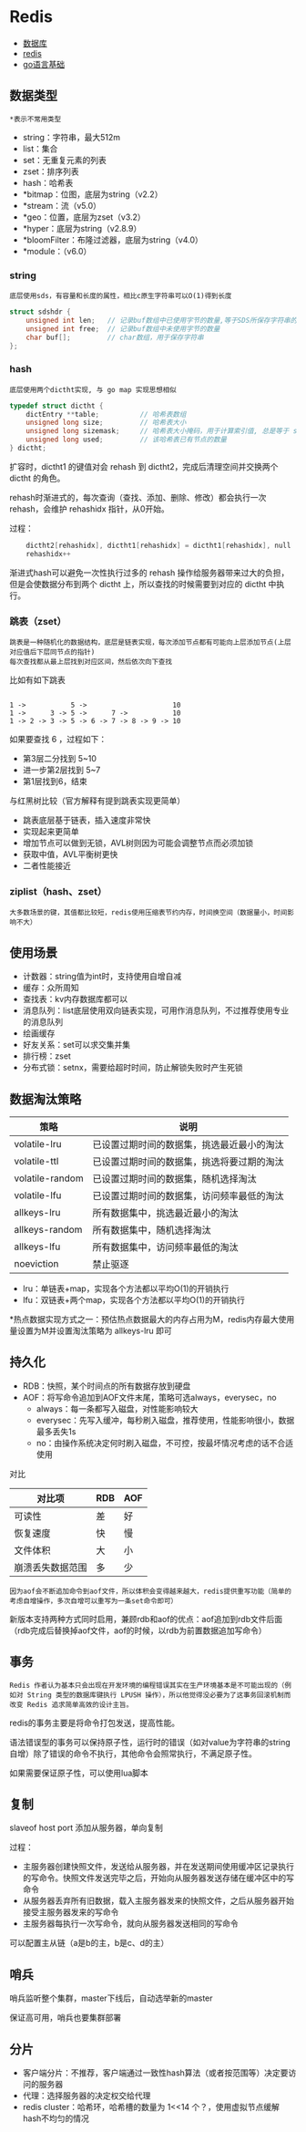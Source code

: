 # Redis

- [数据库](database.md)
- [redis](redis.md)
- [go语言基础](go.md)

## 数据类型

    *表示不常用类型

- string：字符串，最大512m
- list：集合
- set：无重复元素的列表
- zset：排序列表
- hash：哈希表
- *bitmap：位图，底层为string（v2.2）
- *stream：流（v5.0）
- *geo：位置，底层为zset（v3.2）
- *hyper：底层为string（v2.8.9）
- *bloomFilter：布隆过滤器，底层为string（v4.0）
- *module：（v6.0）

### string

    底层使用sds，有容量和长度的属性，相比c原生字符串可以O(1)得到长度

```c
struct sdshdr {
    unsigned int len;   // 记录buf数组中已使用字节的数量,等于SDS所保存字符串的长度
    unsigned int free;  // 记录buf数组中未使用字节的数量
    char buf[];         // char数组，用于保存字符串
};
```

### hash

    底层使用两个dictht实现, 与 go map 实现思想相似

```c
typedef struct dictht {
    dictEntry **table;          // 哈希表数组
    unsigned long size;         // 哈希表大小
    unsigned long sizemask;     // 哈希表大小掩码，用于计算索引值, 总是等于 size - 1
    unsigned long used;         // 该哈希表已有节点的数量
} dictht;
```

扩容时，dictht1 的键值对会 rehash 到 dictht2，完成后清理空间并交换两个 dictht 的角色。

rehash时渐进式的，每次查询（查找、添加、删除、修改）都会执行一次rehash，会维护 rehashidx 指针，从0开始。

过程：

```go
    dictht2[rehashidx], dictht1[rehashidx] = dictht1[rehashidx], null
    rehashidx++
```

渐进式hash可以避免一次性执行过多的 rehash 操作给服务器带来过大的负担，但是会使数据分布到两个 dictht 上，所以查找的时候需要到对应的 dictht 中执行。

### 跳表（zset）

    跳表是一种随机化的数据结构，底层是链表实现，每次添加节点都有可能向上层添加节点(上层对应值后下层同节点的指针)
    每次查找都从最上层找到对应区间，然后依次向下查找

比如有如下跳表

```shell

1 ->           5 ->                     10
1 ->      3 -> 5 ->      7 ->           10
1 -> 2 -> 3 -> 5 -> 6 -> 7 -> 8 -> 9 -> 10 
```

如果要查找 6 ，过程如下：

- 第3层二分找到 5~10
- 进一步第2层找到 5~7
- 第1层找到6，结束

与红黑树比较（官方解释有提到跳表实现更简单）

- 跳表底层基于链表，插入速度非常快
- 实现起来更简单
- 增加节点可以做到无锁，AVL树则因为可能会调整节点而必须加锁
- 获取中值，AVL平衡树更快
- 二者性能接近

### ziplist（hash、zset）

    大多数场景的键，其值都比较短，redis使用压缩表节约内存，时间换空间（数据量小，时间影响不大）

## 使用场景

- 计数器：string值为int时，支持使用自增自减
- 缓存：众所周知
- 查找表：kv内存数据库都可以
- 消息队列：list底层使用双向链表实现，可用作消息队列，不过推荐使用专业的消息队列
- 绘画缓存
- 好友关系：set可以求交集并集
- 排行榜：zset
- 分布式锁：setnx，需要给超时时间，防止解锁失败时产生死锁

## 数据淘汰策略

| 策略              | 说明                    |
|-----------------|-----------------------|
| volatile-lru    | 已设置过期时间的数据集，挑选最近最小的淘汰 |
| volatile-ttl    | 已设置过期时间的数据集，挑选将要过期的淘汰 |
| volatile-random | 已设置过期时间的数据集，随机选择淘汰    |
| volatile-lfu    | 已设置过期时间的数据集，访问频率最低的淘汰 |
| allkeys-lru     | 所有数据集中，挑选最近最小的淘汰      |
| allkeys-random  | 所有数据集中，随机选择淘汰         |
| allkeys-lfu     | 所有数据集中，访问频率最低的淘汰      |
| noeviction      | 禁止驱逐                  |

- lru：单链表+map，实现各个方法都以平均O(1)的开销执行
- lfu：双链表+两个map，实现各个方法都以平均O(1)的开销执行

*热点数据实现方式之一：预估热点数据最大的内存占用为M，redis内存最大使用量设置为M并设置淘汰策略为 allkeys-lru 即可

## 持久化

- RDB：快照，某个时间点的所有数据存放到硬盘
- AOF：将写命令追加到AOF文件末尾，策略可选always，everysec，no
    - always：每一条都写入磁盘，对性能影响较大
    - everysec：先写入缓冲，每秒刷入磁盘，推荐使用，性能影响很小，数据最多丢失1s
    - no：由操作系统决定何时刷入磁盘，不可控，按最坏情况考虑的话不合适使用

对比

| 对比项      | RDB | AOF |
|----------|-----|-----|
| 可读性      | 差   | 好   |
| 恢复速度     | 快   | 慢   |
| 文件体积     | 大   | 小   |
| 崩溃丢失数据范围 | 多   | 少   |

    因为aof会不断追加命令到aof文件，所以体积会变得越来越大，redis提供重写功能（简单的考虑自增操作，多次自增可以重写为一条set命令即可）

新版本支持两种方式同时启用，兼顾rdb和aof的优点：aof追加到rdb文件后面（rdb完成后替换掉aof文件，aof的时候，以rdb为前置数据追加写命令）

## 事务

    Redis 作者认为基本只会出现在开发环境的编程错误其实在生产环境基本是不可能出现的（例如对 String 类型的数据库键执行 LPUSH 操作），所以他觉得没必要为了这事务回滚机制而改变 Redis 追求简单高效的设计主旨。

redis的事务主要是将命令打包发送，提高性能。

语法错误型的事务可以保持原子性，运行时的错误（如对value为字符串的string自增）除了错误的命令不执行，其他命令会照常执行，不满足原子性。

如果需要保证原子性，可以使用lua脚本

## 复制

slaveof host port 添加从服务器，单向复制

过程：

- 主服务器创建快照文件，发送给从服务器，并在发送期间使用缓冲区记录执行的写命令。快照文件发送完毕之后，开始向从服务器发送存储在缓冲区中的写命令
- 从服务器丢弃所有旧数据，载入主服务器发来的快照文件，之后从服务器开始接受主服务器发来的写命令
- 主服务器每执行一次写命令，就向从服务器发送相同的写命令

可以配置主从链（a是b的主，b是c、d的主）

## 哨兵

哨兵监听整个集群，master下线后，自动选举新的master

保证高可用，哨兵也要集群部署

## 分片

- 客户端分片：不推荐，客户端通过一致性hash算法（或者按范围等）决定要访问的服务器
- 代理：选择服务器的决定权交给代理
- redis cluster：哈希环，哈希槽的数量为 1<<14 个？，使用虚拟节点缓解hash不均匀的情况